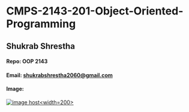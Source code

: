 # CMPS-2143-201-Object-Oriented-Programming
## Shukrab Shrestha

#### Repo: OOP 2143

#### Email: shukrabshrestha2060@gmail.com

#### Image:

<a href="https://imgbox.com/TpSXEGYM" target="_blank"><img src="https://thumbs2.imgbox.com/bf/aa/TpSXEGYM_t.jpg" alt="image host"/><width=200></a>
